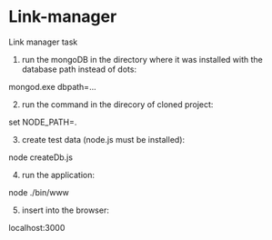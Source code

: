 # Link-manager
Link manager task

1) run the mongoDB in the directory where it was installed with the database path instead of dots:

mongod.exe dbpath=... 

2) run the command in the direcory of cloned project:

set NODE_PATH=.

3) create test data (node.js must be installed):

node createDb.js

4) run the application:

node ./bin/www

5) insert into the browser:

localhost:3000
